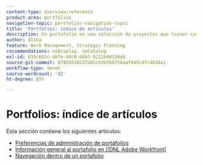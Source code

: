 ```yaml
---
content-type: overview;reference
product-area: portfolios
navigation-topic: portfolios-navigation-topic
title: 'Portfolios: índice de artículos'
description: Un portafolio es una colección de proyectos que tienen características unificadoras. Para obtener más información sobre los portafolios, consulte los siguientes artículos.
author: Alina
feature: Work Management, Strategic Planning
recommendations: noDisplay, noCatalog
exl-id: 655c655c-4bfe-44c8-bbb5-0222b0d158eb
source-git-commit: 0792651822fd85cb3bfbb754aaf949c4fc4038a1
workflow-type: tm+mt
source-wordcount: '42'
ht-degree: 85%

---
```


# Portfolios: índice de artículos

<!-- Audited: 5/2025 -->

Esta sección contiene los siguientes artículos:

* [Preferencias de administración de portafolios](../../../manage-work/portfolios/portfolios-overview/portfolio-managament-overview.md)
* [Información general al portafolio en  [!DNL Adobe Workfront]](../../../manage-work/portfolios/portfolios-overview/portfolio-overview.md)
* [Navegación dentro de un portafolio](../../../manage-work/portfolios/portfolios-overview/navigate-within-portfolio.md)


